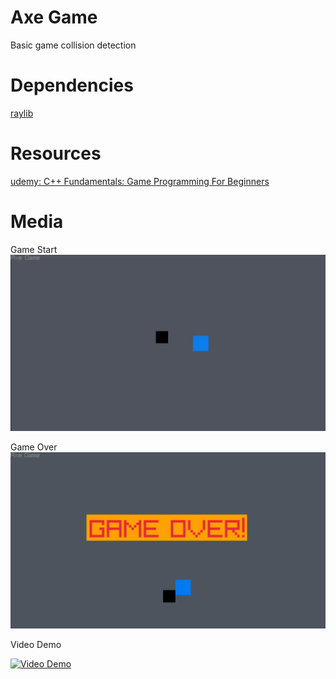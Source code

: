 # Axe Game
Basic game collision detection

# Dependencies
[raylib](https://www.raylib.com/)

# Resources
[udemy: C++ Fundamentals: Game Programming For Beginners](https://www.udemy.com/course/cpp-fundamentals/)

# Media
Game Start
![Game Start](docs/graphics/axeGameStartGame.png)

Game Over
![Game Over](docs/graphics/axeGameGameOver.png)

Video Demo

[![Video Demo](https://img.youtube.com/vi/G0WSqLFCUjM/0.jpg)](https://www.youtube.com/watch?v=G0WSqLFCUjM)
